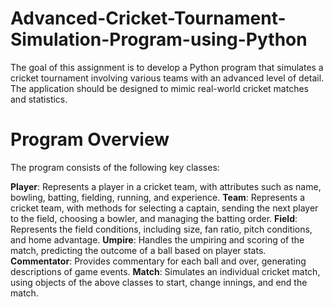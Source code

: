 # Advanced-Cricket-Tournament-Simulation-Program-using-Python
The goal of this assignment is to develop a Python program that simulates a cricket tournament involving various teams with an advanced level of detail. The application should be designed to mimic real-world cricket matches and statistics.


# Program Overview
The program consists of the following key classes:

**Player**: Represents a player in a cricket team, with attributes such as name, bowling, batting, fielding, running, and experience.
**Team**: Represents a cricket team, with methods for selecting a captain, sending the next player to the field, choosing a bowler, and managing the batting order.
**Field**: Represents the field conditions, including size, fan ratio, pitch conditions, and home advantage.
**Umpire**: Handles the umpiring and scoring of the match, predicting the outcome of a ball based on player stats.
**Commentator**: Provides commentary for each ball and over, generating descriptions of game events.
**Match**: Simulates an individual cricket match, using objects of the above classes to start, change innings, and end the match.
